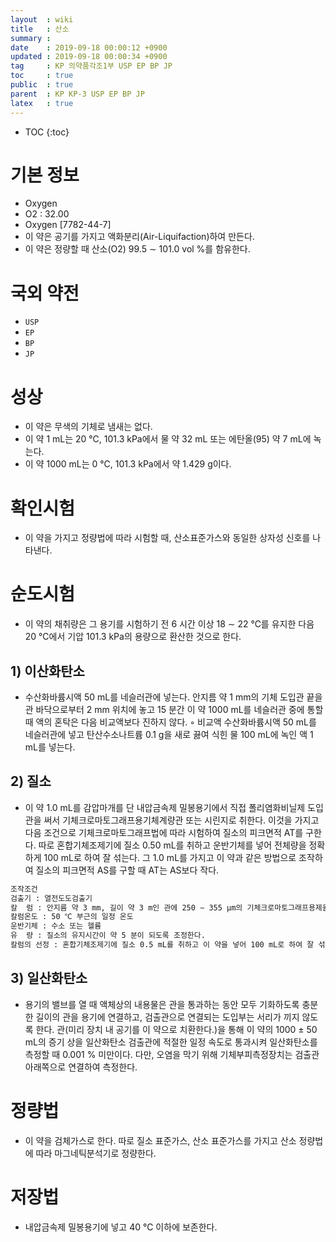 ```yaml
---
layout  : wiki
title   : 산소
summary : 
date    : 2019-09-18 00:00:12 +0900
updated : 2019-09-18 00:00:34 +0900
tag     : KP 의약품각조1부 USP EP BP JP
toc     : true
public  : true
parent  : KP KP-3 USP EP BP JP
latex   : true
---
```

* TOC
{:toc}

# 기본 정보

* Oxygen
* O2 : 32.00
* Oxygen [7782-44-7]
* 이 약은 공기를 가지고 액화분리(Air-Liquifaction)하여 만든다.
* 이 약은 정량할 때 산소(O2) 99.5 ∼ 101.0 vol %를 함유한다.

# 국외 약전

* ` USP `
* ` EP `
* ` BP `
* ` JP `

# 성상

* 이 약은 무색의 기체로 냄새는 없다.
* 이 약 1 mL는 20 ℃, 101.3 kPa에서 물 약 32 mL 또는 에탄올(95) 약 7 mL에 녹는다.
* 이 약 1000 mL는 0 ℃, 101.3 kPa에서 약 1.429 g이다.

# 확인시험

* 이 약을 가지고 정량법에 따라 시험할 때, 산소표준가스와 동일한 상자성 신호를 나타낸다.

# 순도시험

* 이 약의 채취량은 그 용기를 시험하기 전 6 시간 이상 18 ∼ 22 ℃를 유지한 다음 20 ℃에서 기압 101.3 kPa의 용량으로 환산한 것으로 한다.

## 1) 이산화탄소

* 수산화바륨시액 50 mL를 네슬러관에 넣는다.  안지름 약 1 mm의 기체 도입관 끝을 관 바닥으로부터 2 mm 위치에 놓고 15 분간 이 약 1000 mL를 네슬러관 중에 통할 때 액의 혼탁은 다음 비교액보다 진하지 않다.
◦ 비교액  수산화바륨시액 50 mL를 네슬러관에 넣고 탄산수소나트륨 0.1 g을 새로 끓여 식힌 물 100 mL에 녹인 액 1 mL를 넣는다.

## 2) 질소

* 이 약 1.0 mL를 감압마개를 단 내압금속제 밀봉용기에서 직접 폴리염화비닐제 도입관을 써서 기체크로마토그래프용기체계량관 또는 시린지로 취한다. 이것을 가지고 다음 조건으로 기체크로마토그래프법에 따라 시험하여 질소의 피크면적 AT를 구한다. 따로 혼합기체조제기에 질소 0.50 mL를 취하고 운반기체를 넣어 전체량을 정확하게 100 mL로 하여 잘 섞는다. 그 1.0 mL를 가지고 이 약과 같은 방법으로 조작하여 질소의 피크면적 AS를 구할 때 AT는 AS보다 작다.
```sh
조작조건
검출기 : 열전도도검출기
칼  럼 : 안지름 약 3 mm, 길이 약 3 m인 관에 250 ∼ 355 μm의 기체크로마토그래프용제올라이트 (공경 0.5 nm)를 충전한다.
칼럼온도 : 50 ℃ 부근의 일정 온도
운반기체 : 수소 또는 헬륨
유  량 : 질소의 유지시간이 약 5 분이 되도록 조정한다.
칼럼의 선정 : 혼합기체조제기에 질소 0.5 mL를 취하고 이 약을 넣어 100 mL로 하여 잘 섞는다. 그 1.0 mL를 가지고 위의 조건으로 조작할 때 산소, 질소의 순서로 유출하고 각각의 피크가 완전하게 분리하는 것을 쓴다.
```

## 3) 일산화탄소  

* 용기의 밸브를 열 때 액체상의 내용물은 관을 통과하는 동안 모두 기화하도록 충분한 길이의 관을 용기에 연결하고, 검출관으로 연결되는 도입부는 서리가 끼지 않도록 한다. 관(미리 장치 내 공기를 이 약으로 치환한다.)을 통해 이 약의 1000 ± 50 mL의 증기 상을 일산화탄소 검출관에 적절한 일정 속도로 통과시켜 일산화탄소를 측정할 때 0.001 % 미만이다. 다만, 오염을 막기 위해 기체부피측정장치는 검출관 아래쪽으로 연결하여 측정한다.

# 정량법

* 이 약을 검체가스로 한다. 따로 질소 표준가스, 산소 표준가스를 가지고 산소 정량법에 따라 마그네틱분석기로 정량한다.

# 저장법

* 내압금속제 밀봉용기에 넣고 40 ℃ 이하에 보존한다.
